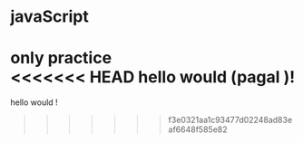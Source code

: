 # javaScript
only practice
<br>
<<<<<<< HEAD
hello would (pagal )!
=======
hello would !
>>>>>>> f3e0321aa1c93477d02248ad83eaf6648f585e82
